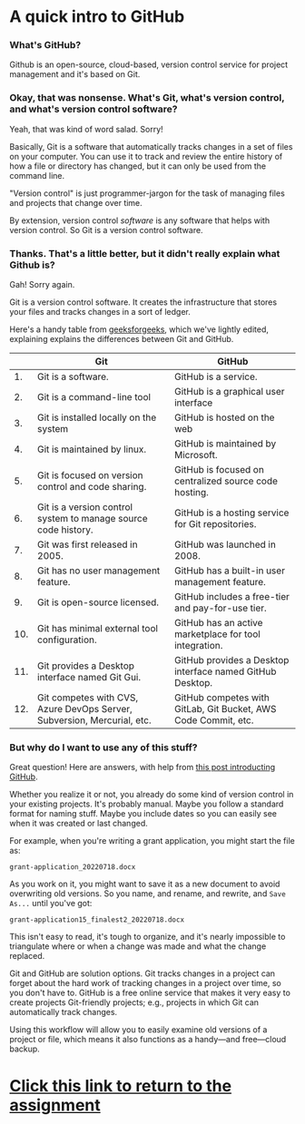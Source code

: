 # A quick intro to GitHub

### What's GitHub?

Github is an open-source, cloud-based, version control service for project management and it's based on Git.

### Okay, that was nonsense. What's Git, what's version control, and what's version control software?

Yeah, that was kind of word salad. Sorry!

Basically, Git is a software that automatically tracks changes in a set of files on your computer. You can use it to track and review the entire history of how a file or directory has changed, but it can only be used from the command line.

"Version control" is just programmer-jargon for the task of managing files and projects that change over time.

By extension, version control *software* is any software that helps with version control. So Git is a version control software.

### Thanks. That's a little better, but it didn't really explain what Github is?

Gah! Sorry again.

Git is a version control software. It creates the infrastructure that stores your files and tracks changes in a sort of ledger.

Here's a handy table from [geeksforgeeks](https://www.geeksforgeeks.org/difference-between-git-and-github/), which we've lightly edited, explaining explains the differences between Git and GitHub.

|     | Git                                                                     | GitHub                                                         |
|-----|-------------------------------------------------------------------------|----------------------------------------------------------------|
| 1.  | Git is a software.                                                      | GitHub is a service.                                           |
| 2.  | Git is a command-line tool                                              | GitHub is a graphical user interface                           |
| 3.  | Git is installed locally on the system                                  | GitHub is hosted on the web                                    |
| 4.  | Git is maintained by linux.                                             | GitHub is maintained by Microsoft.                             |
| 5.  | Git is focused on version control and code sharing.                     | GitHub is focused on centralized source code hosting.          |
| 6.  | Git is a version control system to manage source code history.          | GitHub is a hosting service for Git repositories.              |
| 7.  | Git was first released in 2005.                                         | GitHub was launched in 2008.                                   |
| 8.  | Git has no user management feature.                                     | GitHub has a built-in user management feature.                 |
| 9.  | Git is open-source licensed.                                            | GitHub includes a free-tier and pay-for-use tier.              |
| 10. | Git has minimal external tool configuration.                            | GitHub has an active marketplace for tool integration.         |
| 11. | Git provides a Desktop interface named Git Gui.                         | GitHub provides a Desktop interface named GitHub Desktop.      |
| 12. | Git competes with CVS, Azure DevOps Server, Subversion, Mercurial, etc. | GitHub competes with GitLab, Git Bucket, AWS Code Commit, etc. |

### But why do I want to use any of this stuff?

Great question! Here are answers, with help from [this post introducting GitHub](https://ourcodingclub.github.io/tutorials/git/).

Whether you realize it or not, you already do some kind of version control in your existing projects. It's probably manual. Maybe you follow a standard format for naming stuff. Maybe you include dates so you can easily see when it was created or last changed.

For example, when you're writing a grant application, you might start the file as:

    grant-application_20220718.docx

As you work on it, you might want to save it as a new document to avoid overwriting old versions. So you name, and rename, and rewrite, and `Save As...` until you've got:

    grant-application15_finalest2_20220718.docx

This isn't easy to read, it's tough to organize, and it's nearly impossible to triangulate where or when a change was made and what the change replaced.

Git and GitHub are solution options. Git tracks changes in a project can forget about the hard work of tracking changes in a project over time, so you don't have to. GitHub is a free online service that makes it very easy to create projects Git-friendly projects; e.g., projects in which Git can automatically track changes.

Using this workflow will allow you to easily examine old versions of a project or file, which means it also functions as a handy—and free—cloud backup.

# [Click this link to return to the assignment](./day-02)
